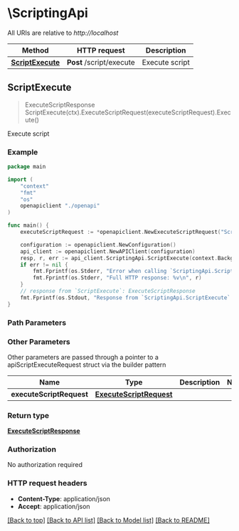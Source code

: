 # \ScriptingApi

All URIs are relative to *http://localhost*

Method | HTTP request | Description
------------- | ------------- | -------------
[**ScriptExecute**](ScriptingApi.md#ScriptExecute) | **Post** /script/execute | Execute script



## ScriptExecute

> ExecuteScriptResponse ScriptExecute(ctx).ExecuteScriptRequest(executeScriptRequest).Execute()

Execute script



### Example

```go
package main

import (
    "context"
    "fmt"
    "os"
    openapiclient "./openapi"
)

func main() {
    executeScriptRequest := *openapiclient.NewExecuteScriptRequest("Script_example") // ExecuteScriptRequest | 

    configuration := openapiclient.NewConfiguration()
    api_client := openapiclient.NewAPIClient(configuration)
    resp, r, err := api_client.ScriptingApi.ScriptExecute(context.Background()).ExecuteScriptRequest(executeScriptRequest).Execute()
    if err != nil {
        fmt.Fprintf(os.Stderr, "Error when calling `ScriptingApi.ScriptExecute``: %v\n", err)
        fmt.Fprintf(os.Stderr, "Full HTTP response: %v\n", r)
    }
    // response from `ScriptExecute`: ExecuteScriptResponse
    fmt.Fprintf(os.Stdout, "Response from `ScriptingApi.ScriptExecute`: %v\n", resp)
}
```

### Path Parameters



### Other Parameters

Other parameters are passed through a pointer to a apiScriptExecuteRequest struct via the builder pattern


Name | Type | Description  | Notes
------------- | ------------- | ------------- | -------------
 **executeScriptRequest** | [**ExecuteScriptRequest**](ExecuteScriptRequest.md) |  | 

### Return type

[**ExecuteScriptResponse**](ExecuteScriptResponse.md)

### Authorization

No authorization required

### HTTP request headers

- **Content-Type**: application/json
- **Accept**: application/json

[[Back to top]](#) [[Back to API list]](../README.md#documentation-for-api-endpoints)
[[Back to Model list]](../README.md#documentation-for-models)
[[Back to README]](../README.md)

